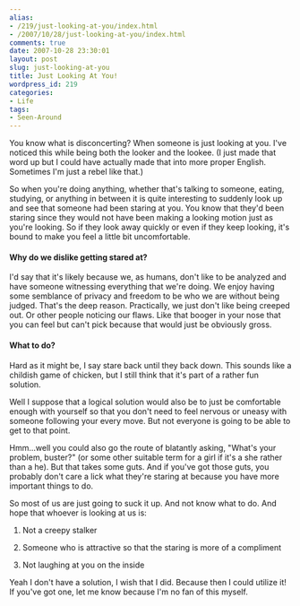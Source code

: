 ```yaml
---
alias:
- /219/just-looking-at-you/index.html
- /2007/10/28/just-looking-at-you/index.html
comments: true
date: 2007-10-28 23:30:01
layout: post
slug: just-looking-at-you
title: Just Looking At You!
wordpress_id: 219
categories:
- Life
tags:
- Seen-Around
---
```


You know what is disconcerting?  When someone is just looking at you.  I've noticed this while being both the looker and the lookee.  (I just made that word up but I could have actually made that into more proper English.  Sometimes I'm just a rebel like that.)

So when you're doing anything, whether that's talking to someone, eating, studying, or anything in between it is quite interesting to suddenly look up and see that someone had been staring at you.  You know that they'd been staring since they would not have been making a looking motion just as you're looking.  So if they look away quickly or even if they keep looking, it's bound to make you feel a little bit uncomfortable.  



#### Why do we dislike getting stared at?


I'd say that it's likely because we, as humans, don't like to be analyzed and have someone witnessing everything that we're doing.  We enjoy having some semblance of privacy and freedom to be who we are without being judged.  That's the deep reason.  Practically, we just don't like being creeped out.  Or other people noticing our flaws.  Like that booger in your nose that you can feel but can't pick because that would just be obviously gross.



#### What to do?


Hard as it might be, I say stare back until they back down.  This sounds like a childish game of chicken, but I still think that it's part of a rather fun solution.  

Well I suppose that a logical solution would also be to just be comfortable enough with yourself so that you don't need to feel nervous or uneasy with someone following your every move.  But not everyone is going to be able to get to that point.

Hmm...well you could also go the route of blatantly asking, "What's your problem, buster?" (or some other suitable term for a girl if it's a she rather than a he).  But that takes some guts.  And if you've got those guts, you probably don't care a lick what they're staring at because you have more important things to do.

So most of us are just going to suck it up.  And not know what to do.  And hope that whoever is looking at us is:




  1. Not a creepy stalker


  2. Someone who is attractive so that the staring is more of a compliment


  3. Not laughing at you on the inside



Yeah I don't have a solution, I wish that I did.  Because then I could utilize it!  If you've got one, let me know because I'm no fan of this myself.
